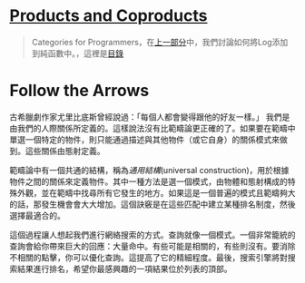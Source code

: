 # [Products and Coproducts](https://bartoszmilewski.com/2015/01/07/products-and-coproducts/)

> Categories for Programmers，在[上一部分](https://github.com/qwas368/articles/blob/master/Category%20Theory%20for%20Programmers/1.4%20Kleisli%20Categories.md)中，我們討論如何將Log添加到純函數中。，這裡是[目錄](https://github.com/qwas368/articles/blob/master/Category%20Theory%20for%20Programmers/Table%20of%20Contents.md)

# Follow the Arrows

古希臘劇作家尤里比底斯曾經說過：「每個人都會變得跟他的好友一樣。」 我們是由我們的人際關係所定義的。這樣說法沒有比範疇論更正確的了。如果要在範疇中單選一個特定的物件，則只能通過描述與其他物件（或它自身）的關係模式來做到。這些關係由態射定義。

範疇論中有一個共通的結構，稱為*通用結構*(universal construction)，用於根據物件之間的關係來定義物件。其中一種方法是選一個模式，由物體和態射構成的特殊外觀，並在範疇中找尋所有它發生的地方。如果這是一個普遍的模式且範疇夠大的話，那發生機會會大大增加。這個訣竅是在這些匹配中建立某種排名制度，然後選擇最適合的。

這個過程讓人想起我們進行網絡搜索的方式。查詢就像一個模式。一個非常籠統的查詢會給你帶來巨大的回應：大量命中。有些可能是相關的，有些則沒有。要消除不相關的點擊，你可以優化查詢。這提高了它的精細程度。最後，搜索引擎將對搜索結果進行排名，希望你最感興趣的一項結果位於列表的頂部。
<!--stackedit_data:
eyJoaXN0b3J5IjpbMTQ0NjI1MDk3MSwyMDk5NjQ1MzQwXX0=
-->